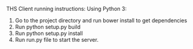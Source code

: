 THS Client running instructions:
Using Python 3:
1. Go to the project directory and run bower install to get dependencies
2. Run python setup.py build
3. Run  python setup.py install
4. Run run.py file to start the server.